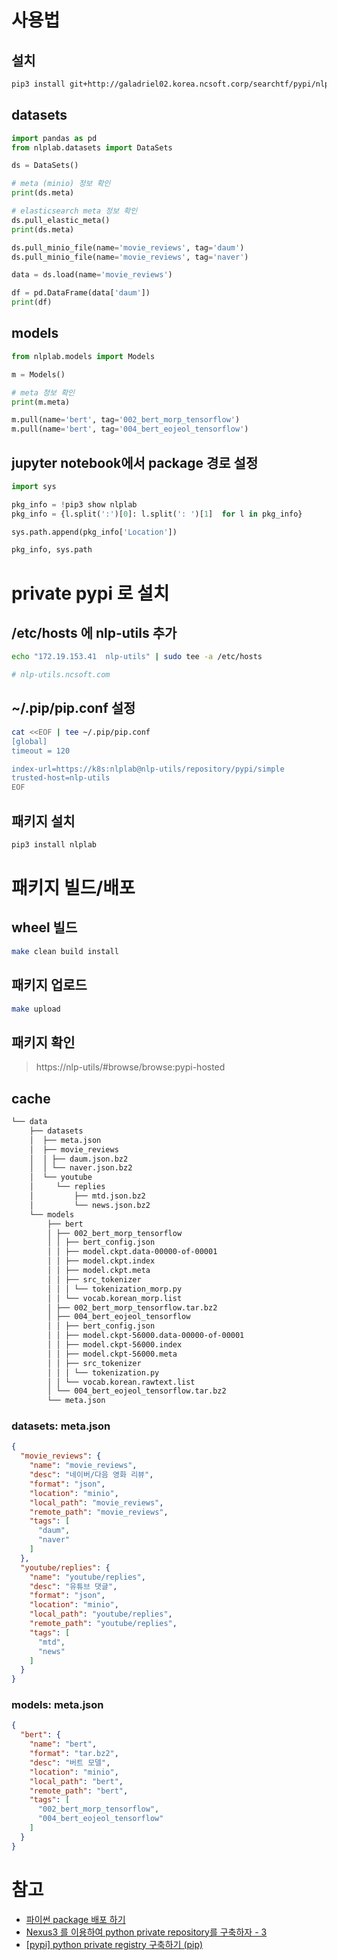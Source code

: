 
# 사용법 

## 설치 

```bash
pip3 install git+http://galadriel02.korea.ncsoft.corp/searchtf/pypi/nlplab.git
```

## datasets

```python
import pandas as pd
from nlplab.datasets import DataSets

ds = DataSets()

# meta (minio) 정보 확인 
print(ds.meta)

# elasticsearch meta 정보 확인 
ds.pull_elastic_meta()
print(ds.meta)

ds.pull_minio_file(name='movie_reviews', tag='daum')
ds.pull_minio_file(name='movie_reviews', tag='naver')

data = ds.load(name='movie_reviews')

df = pd.DataFrame(data['daum'])
print(df)
```

## models

```python
from nlplab.models import Models

m = Models()

# meta 정보 확인 
print(m.meta)

m.pull(name='bert', tag='002_bert_morp_tensorflow')
m.pull(name='bert', tag='004_bert_eojeol_tensorflow')
```

## jupyter notebook에서 package 경로 설정

```python
import sys

pkg_info = !pip3 show nlplab
pkg_info = {l.split(':')[0]: l.split(': ')[1]  for l in pkg_info}

sys.path.append(pkg_info['Location'])

pkg_info, sys.path
```

# private pypi 로 설치

## /etc/hosts 에 nlp-utils 추가 

```bash
echo "172.19.153.41  nlp-utils" | sudo tee -a /etc/hosts

# nlp-utils.ncsoft.com
```

## ~/.pip/pip.conf 설정

```bash
cat <<EOF | tee ~/.pip/pip.conf                                                        
[global]
timeout = 120

index-url=https://k8s:nlplab@nlp-utils/repository/pypi/simple
trusted-host=nlp-utils
EOF
```

## 패키지 설치

```bash
pip3 install nlplab
```

# 패키지 빌드/배포 

## wheel 빌드 

```bash
make clean build install
```

## 패키지 업로드 

```bash
make upload
```

## 패키지 확인

> https://nlp-utils/#browse/browse:pypi-hosted

## cache

```bash
└── data
    ├── datasets
    │  ├── meta.json
    │  ├── movie_reviews
    │  │ ├── daum.json.bz2
    │  │ └── naver.json.bz2
    │  └── youtube
    │     └── replies
    │         ├── mtd.json.bz2
    │         └── news.json.bz2
    └── models
        ├── bert
        │ ├── 002_bert_morp_tensorflow
        │ │ ├── bert_config.json
        │ │ ├── model.ckpt.data-00000-of-00001
        │ │ ├── model.ckpt.index
        │ │ ├── model.ckpt.meta
        │ │ ├── src_tokenizer
        │ │ │ └── tokenization_morp.py
        │ │ └── vocab.korean_morp.list
        │ ├── 002_bert_morp_tensorflow.tar.bz2
        │ ├── 004_bert_eojeol_tensorflow
        │ │ ├── bert_config.json
        │ │ ├── model.ckpt-56000.data-00000-of-00001
        │ │ ├── model.ckpt-56000.index
        │ │ ├── model.ckpt-56000.meta
        │ │ ├── src_tokenizer
        │ │ │ └── tokenization.py
        │ │ └── vocab.korean.rawtext.list
        │ └── 004_bert_eojeol_tensorflow.tar.bz2
        └── meta.json
```

### datasets: meta.json

```json
{
  "movie_reviews": {
    "name": "movie_reviews",
    "desc": "네이버/다음 영화 리뷰",
    "format": "json",
    "location": "minio",
    "local_path": "movie_reviews",
    "remote_path": "movie_reviews",
    "tags": [
      "daum",
      "naver"
    ]
  },
  "youtube/replies": {
    "name": "youtube/replies",
    "desc": "유튜브 댓글",
    "format": "json",
    "location": "minio",
    "local_path": "youtube/replies",
    "remote_path": "youtube/replies",
    "tags": [
      "mtd",
      "news"
    ]
  }
}
```

### models: meta.json

```json
{
  "bert": {
    "name": "bert",
    "format": "tar.bz2",
    "desc": "버트 모델",
    "location": "minio",
    "local_path": "bert",
    "remote_path": "bert",
    "tags": [
      "002_bert_morp_tensorflow",
      "004_bert_eojeol_tensorflow"
    ]
  }
}
```

# 참고 

* [파이썬 package 배포 하기](https://rampart81.github.io/post/python_package_publish/)
* [Nexus3 를 이용하여 python private repository를 구축하자 - 3](http://blog.naver.com/dmzone75/221395643249)
* [[pypi] python private registry 구축하기 (pip)](https://waspro.tistory.com/559) 
